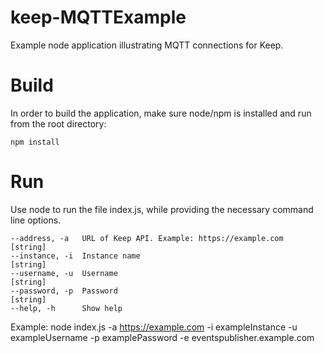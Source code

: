 # keep-MQTTExample
Example node application illustrating MQTT connections for Keep.

# Build
In order to build the application, make sure node/npm is installed and run from the root directory:

    npm install

# Run
Use node to run the file index.js, while providing the necessary command line options.

    --address, -a   URL of Keep API. Example: https://example.com         [string]
    --instance, -i  Instance name                                         [string]
    --username, -u  Username                                              [string]
    --password, -p  Password                                              [string]
    --help, -h      Show help

Example:
    node index.js -a https://example.com -i exampleInstance -u exampleUsername -p examplePassword -e eventspublisher.example.com
